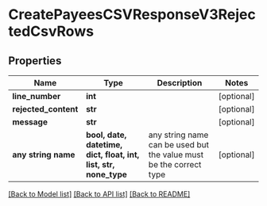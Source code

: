 # CreatePayeesCSVResponseV3RejectedCsvRows


## Properties
Name | Type | Description | Notes
------------ | ------------- | ------------- | -------------
**line_number** | **int** |  | [optional] 
**rejected_content** | **str** |  | [optional] 
**message** | **str** |  | [optional] 
**any string name** | **bool, date, datetime, dict, float, int, list, str, none_type** | any string name can be used but the value must be the correct type | [optional]

[[Back to Model list]](../README.md#documentation-for-models) [[Back to API list]](../README.md#documentation-for-api-endpoints) [[Back to README]](../README.md)



